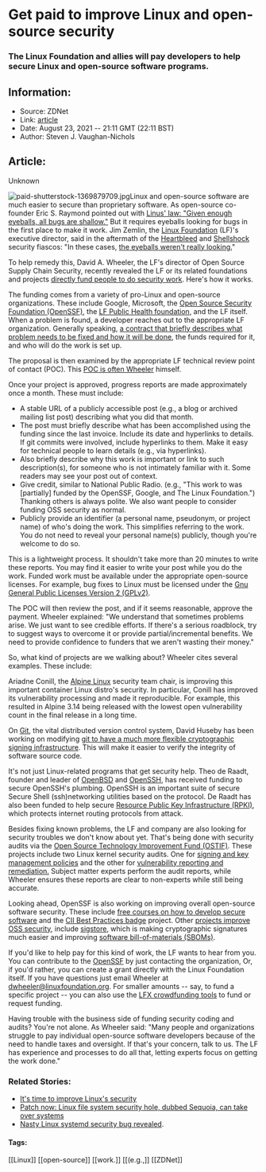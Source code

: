 # Get paid to improve Linux and open-source security
### The Linux Foundation and allies will pay developers to help secure Linux and open-source software programs.

## Information:
+ Source: ZDNet
+ Link: [article](https://www.zdnet.com/article/get-paid-to-improve-linux-and-open-source-security/)
+ Date: August 23, 2021 -- 21:11 GMT (22:11 BST)
+ Author: Steven J. Vaughan-Nichols


## Article:
Unknown

![paid-shutterstock-1369879709.jpg](https://www.zdnet.com/a/hub/i/r/2021/08/23/def9879d-80cb-4f10-90bb-de13495baf2f/resize/1200xauto/45df8db2cce2b07c10b57624dcfadee2/shutterstock-1369879709.jpg)Linux and open-source software are much easier to secure than proprietary software. As open-source co-founder Eric S. Raymond pointed out with [Linus' law: "Given enough eyeballs, all bugs are shallow."](http://www.catb.org/~esr/writings/cathedral-bazaar/cathedral-bazaar/ar01s04.html) But it requires eyeballs looking for bugs in the first place to make it work. Jim Zemlin, the [Linux Foundation](https://linuxfoundation.org/) (LF)'s executive director, said in the aftermath of the [Heartbleed](https://www.zdnet.com/article/heartbleed-open-sources-worst-hour/) and [Shellshock](https://www.zdnet.com/article/shellshock-how-to-protect-your-unix-linux-and-mac-servers/) security fiascos: "In these cases, [the eyeballs weren't really looking.](https://www.esecurityplanet.com/applications/why-all-linux-security-bugs-arent-shallow/)" 

To help remedy this, David A. Wheeler, the LF's director of Open Source Supply Chain Security, recently revealed the LF or its related foundations and projects [directly fund people to do security work](https://linuxfoundation.org/blog/funded-open-source-security-work-at-the-linux-foundation). Here's how it works.


The funding comes from a variety of pro-Linux and open-source organizations. These include Google, Microsoft, the [Open Source Security Foundation (OpenSSF)](https://openssf.org/), the [LF Public Health foundation](https://www.lfph.io/), and the LF itself. When a problem is found, a developer reaches out to the appropriate LF organization. Generally speaking, [a contract that briefly describes what problem needs to be fixed and how it will be done](https://docs.google.com/document/d/1iIDAWRY_xBatKsbrXUe4iR0a_VTxqYCYJ40ZCrhlOKg/edit), the funds required for it, and who will do the work is set up.  

The proposal is then examined by the appropriate LF technical review point of contact (POC). This [POC is often Wheeler](mailto:dwheeler@linuxfoundation.org) himself. 

Once your project is approved, progress reports are made approximately once a month. These must include:

* A stable URL of a publicly accessible post (e.g., a blog or archived mailing list post) describing what you did that month.
* The post must briefly describe what has been accomplished using the funding since the last invoice. Include its date and hyperlinks to details. If git commits were involved, include hyperlinks to them. Make it easy for technical people to learn details (e.g., via hyperlinks).
* Also briefly describe why this work is important or link to such description(s), for someone who is not intimately familiar with it. Some readers may see your post out of context.
* Give credit, similar to National Public Radio. (e.g., "This work to <X> was [partially] funded by the OpenSSF, Google, and The Linux Foundation.") Thanking others is always polite. We also want people to consider funding OSS security as normal.
* Publicly provide an identifier (a personal name, pseudonym, or project name) of who's doing the work. This simplifies referring to the work. You do not need to reveal your personal name(s) publicly, though you're welcome to do so.

This is a lightweight process. It shouldn't take more than 20 minutes to write these reports. You may find it easier to write your post while you do the work. Funded work must be available under the appropriate open-source licenses. For example, bug fixes to Linux must be licensed under the [Gnu General Public Licenses Version 2 (GPLv2)](https://www.gnu.org/licenses/old-licenses/gpl-2.0.en.html).

The POC will then review the post, and if it seems reasonable, approve the payment. Wheeler explained: "We understand that sometimes problems arise. We just want to see credible efforts. If there's a serious roadblock, try to suggest ways to overcome it or provide partial/incremental benefits. We need to provide confidence to funders that we aren't wasting their money."






So, what kind of projects are we walking about? Wheeler cites several examples. These include:

Ariadne Conill, the [Alpine Linux](https://www.alpinelinux.org/) security team chair, is improving this important container Linux distro's security. In particular, Conill has improved its vulnerability processing and made it reproducible. For example, this resulted in Alpine 3.14 being released with the lowest open vulnerability count in the final release in a long time. 

On [Git](https://git-scm.com/), the vital distributed version control system, David Huseby has been working on modifying [git to have a much more flexible cryptographic signing infrastructure](https://public-inbox.org/git/cover.1620454449.git.dwh@linuxprogrammer.org/T/%20https://dwhuseby.medium.com/universal-cryptographic-signing-protocol-for-git-42e7741b8773). This will make it easier to verify the integrity of software source code.

It's not just Linux-related programs that get security help. Theo de Raadt, founder and leader of [OpenBSD](https://www.openbsd.org/) and [OpenSSH](https://www.openssh.com/), has received funding to secure OpenSSH's plumbing. OpenSSH is an important suite of secure Secure Shell (ssh)networking utilities based on the protocol. De Raadt has also been funded to help secure [Resource Public Key Infrastructure (RPKI)](https://www.arin.net/resources/manage/rpki/), which protects internet routing protocols from attack. 

Besides fixing known problems, the LF and company are also looking for security troubles we don't know about yet. That's being done with security audits via the [Open Source Technology Improvement Fund (OSTIF)](https://ostif.org/). These projects include two Linux kernel security audits. One for [signing and key management policies](https://ostif.org/a-review-of-the-linux-kernels-release-signing-and-key-management-policies/) and the other for [vulnerability reporting and remediation.](https://ostif.org/a-review-of-the-linux-kernels-vulnerability-reporting-and-remediation/) Subject matter experts perform the audit reports, while Wheeler ensures these reports are clear to non-experts while still being accurate.

Looking ahead, OpenSSF is also working on improving overall open-source software security. These include [free courses on how to develop secure software](https://openssf.org/edx-courses/) and the [CII Best Practices badge](https://bestpractices.coreinfrastructure.org/) project. Other [projects improve OSS security](https://www.linuxfoundation.org/blog/how-lf-communities-enable-security-measures-required-by-the-us-executive-order-on-cybersecurity/), include [sigstore](https://sigstore.dev/), which is making cryptographic signatures much easier and improving [software bill-of-materials (SBOMs)](https://www.linuxfoundation.org/blog/what-is-an-sbom/).

If you'd like to help pay for this kind of work, the LF wants to hear from you. You can contribute to the [OpenSSF](https://openssf.org/) by just contacting the organization, Or, if you'd rather, you can create a grant directly with the Linux Foundation itself. If you have questions just email Wheeler at [dwheeler@linuxfoundation.org](https://mail.google.com/mail/?view=cm&fs=1&tf=1&to=dwheeler@linuxfoundation.org). For smaller amounts -- say, to fund a specific project -- you can also use the [LFX crowdfunding tools](https://lfx.linuxfoundation.org/tools/crowdfunding/) to fund or request funding.

Having trouble with the business side of funding security coding and audits? You're not alone. As Wheeler said: "Many people and organizations struggle to pay individual open-source software developers because of the need to handle taxes and oversight. If that's your concern, talk to us. The LF has experience and processes to do all that, letting experts focus on getting the work done."

### **Related Stories:**

* [It's time to improve Linux's security](https://www.zdnet.com/article/a-call-to-improve-linuxs-security/)
* [Patch now: Linux file system security hole, dubbed Sequoia, can take over systems](https://www.zdnet.com/article/patch-now-linux-file-system-security-hole-dubbed-sequoia-can-take-over-systems/)
* [Nasty Linux systemd security bug revealed](https://www.zdnet.com/article/nasty-linux-systemd-security-bug-revealed/).





#### Tags:
[[Linux]] [[open-source]] [[work.]] [[(e.g.,]] [[ZDNet]]
